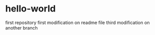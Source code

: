 # hello-world
first repository
first modification on readme file
third modification on another branch
